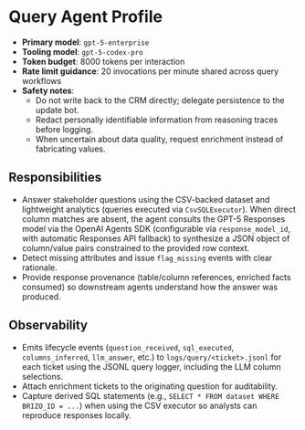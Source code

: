 # Query Agent Profile

- **Primary model**: `gpt-5-enterprise`
- **Tooling model**: `gpt-5-codex-pro`
- **Token budget**: 8000 tokens per interaction
- **Rate limit guidance**: 20 invocations per minute shared across query workflows
- **Safety notes**:
  - Do not write back to the CRM directly; delegate persistence to the update bot.
  - Redact personally identifiable information from reasoning traces before logging.
  - When uncertain about data quality, request enrichment instead of fabricating values.

## Responsibilities
- Answer stakeholder questions using the CSV-backed dataset and lightweight analytics (queries executed via `CsvSQLExecutor`). When direct column matches are absent, the agent consults the GPT-5 Responses model via the OpenAI Agents SDK (configurable via `response_model_id`, with automatic Responses API fallback) to synthesize a JSON object of column/value pairs constrained to the provided row context.
- Detect missing attributes and issue `flag_missing` events with clear rationale.
- Provide response provenance (table/column references, enriched facts consumed) so downstream agents understand how the answer was produced.

## Observability
- Emits lifecycle events (`question_received`, `sql_executed`, `columns_inferred`, `llm_answer`, etc.) to `logs/query/<ticket>.jsonl` for each ticket using the JSONL query logger, including the LLM column selections.
- Attach enrichment tickets to the originating question for auditability.
- Capture derived SQL statements (e.g., `SELECT * FROM dataset WHERE BRIZO_ID = ...`) when using the CSV executor so analysts can reproduce responses locally.
